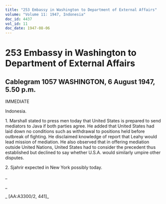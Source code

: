 ```yaml
---
title: "253 Embassy in Washington to Department of External Affairs"
volume: "Volume 11: 1947, Indonesia"
doc_id: 4437
vol_id: 11
doc_date: 1947-08-06
---
```


# 253 Embassy in Washington to Department of External Affairs

## Cablegram 1057 WASHINGTON, 6 August 1947, 5.50 p.m.

IMMEDIATE

Indonesia.

1\. Marshall stated to press men today that United States is prepared to send mediators to Java if both parties agree. He added that United States had laid down no conditions such as withdrawal to positions held before outbreak of fighting. He disclaimed knowledge of report that Leahy would lead mission of mediation. He also observed that in offering mediation outside United Nations, United States had to consider the precedent thus established but declined to say whether U.S.A. would similarly umpire other disputes.

2\. Sjahrir expected in New York possibly today.

_

_

_ [AA:A3300/2, 441]_
